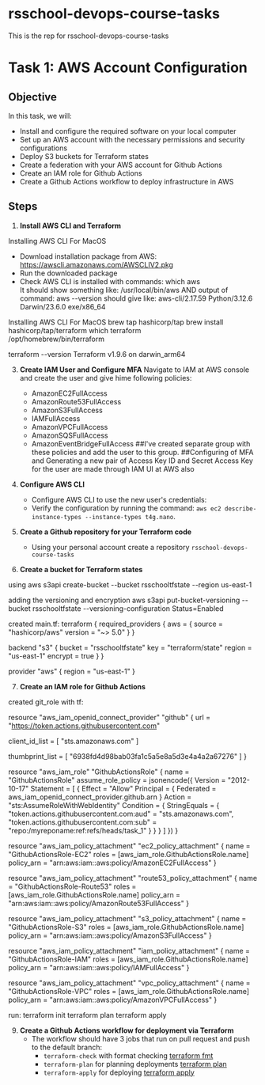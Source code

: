 # rsschool-devops-course-tasks
This is the rep for rsschool-devops-course-tasks

# Task 1: AWS Account Configuration

## Objective
In this task, we will:

- Install and configure the required software on your local computer
- Set up an AWS account with the necessary permissions and security configurations
- Deploy S3 buckets for Terraform states
- Create a federation with your AWS account for Github Actions
- Create an IAM role for Github Actions
- Create a Github Actions workflow to deploy infrastructure in AWS

## Steps

1. **Install AWS CLI and Terraform**

Installing AWS CLI For MacOS
- Download installation package from AWS: https://awscli.amazonaws.com/AWSCLIV2.pkg
- Run the downloaded package
- Check AWS CLI is installed with commands:
  which aws    
It should show something like: /usr/local/bin/aws
AND output of command: aws --version
should give like:
aws-cli/2.17.59 Python/3.12.6 Darwin/23.6.0 exe/x86_64

Installing AWS CLI For MacOS
brew tap hashicorp/tap
brew install hashicorp/tap/terraform
which terraform                     
/opt/homebrew/bin/terraform

terraform --version
Terraform v1.9.6
on darwin_arm64

   
3. **Create IAM User and Configure MFA**
Navigate to IAM at AWS console and create the user and give hime following policies:
     - AmazonEC2FullAccess
     - AmazonRoute53FullAccess
     - AmazonS3FullAccess
     - IAMFullAccess
     - AmazonVPCFullAccess
     - AmazonSQSFullAccess
     - AmazonEventBridgeFullAccess
##I've created separate group with these policies and add the user to this group.
##Configuring of MFA and Generating a new pair of Access Key ID and Secret Access Key for the user are made through IAM UI at AWS also  
   

4. **Configure AWS CLI**

   - Configure AWS CLI to use the new user's credentials:
   - Verify the configuration by running the command: `aws ec2 describe-instance-types --instance-types t4g.nano`.

5. **Create a Github repository for your Terraform code**

   - Using your personal account create a repository `rsschool-devops-course-tasks`

6. **Create a bucket for Terraform states**

using
aws s3api create-bucket --bucket rsschooltfstate --region us-east-1 

adding the versioning and encryption
aws s3api put-bucket-versioning --bucket rsschooltfstate --versioning-configuration Status=Enabled

created main.tf:
terraform {
  required_providers {
    aws = {
      source  = "hashicorp/aws"
      version = "~> 5.0"
    }
  }

  backend "s3" {
    bucket = "rsschooltfstate"
    key    = "terraform/state"
    region = "us-east-1"
    encrypt = true
  }
}

provider "aws" {
  region = "us-east-1"
}


7. **Create an IAM role for Github Actions**

created git_role with tf:

resource "aws_iam_openid_connect_provider" "github" {
  url = "https://token.actions.githubusercontent.com"

  client_id_list = [
    "sts.amazonaws.com"
  ]

  thumbprint_list = [
    "6938fd4d98bab03fa1c5a5e8a5d3e4a4a2a67276"
  ]
}

resource "aws_iam_role" "GithubActionsRole" {
  name               = "GithubActionsRole"
  assume_role_policy = jsonencode({
    Version = "2012-10-17"
    Statement = [
      {
        Effect = "Allow"
        Principal = {
          Federated = aws_iam_openid_connect_provider.github.arn
        }
        Action = "sts:AssumeRoleWithWebIdentity"
        Condition = {
          StringEquals = {
            "token.actions.githubusercontent.com:aud" = "sts.amazonaws.com",
            "token.actions.githubusercontent.com:sub" = "repo:<mygitname>/myreponame:ref:refs/heads/task_1"
          }
        }
      }
    ]
  })
}

resource "aws_iam_policy_attachment" "ec2_policy_attachment" {
  name       = "GithubActionsRole-EC2"
  roles      = [aws_iam_role.GithubActionsRole.name]
  policy_arn = "arn:aws:iam::aws:policy/AmazonEC2FullAccess"
}

resource "aws_iam_policy_attachment" "route53_policy_attachment" {
  name       = "GithubActionsRole-Route53"
  roles      = [aws_iam_role.GithubActionsRole.name]
  policy_arn = "arn:aws:iam::aws:policy/AmazonRoute53FullAccess"
}

resource "aws_iam_policy_attachment" "s3_policy_attachment" {
  name       = "GithubActionsRole-S3"
  roles      = [aws_iam_role.GithubActionsRole.name]
  policy_arn = "arn:aws:iam::aws:policy/AmazonS3FullAccess"
}

resource "aws_iam_policy_attachment" "iam_policy_attachment" {
  name       = "GithubActionsRole-IAM"
  roles      = [aws_iam_role.GithubActionsRole.name]
  policy_arn = "arn:aws:iam::aws:policy/IAMFullAccess"
}

resource "aws_iam_policy_attachment" "vpc_policy_attachment" {
  name       = "GithubActionsRole-VPC"
  roles      = [aws_iam_role.GithubActionsRole.name]
  policy_arn = "arn:aws:iam::aws:policy/AmazonVPCFullAccess"
}

run:
terraform init
terraform plan
terraform apply


9. **Create a Github Actions workflow for deployment via Terraform**
   - The workflow should have 3 jobs that run on pull request and push to the default branch:
     - `terraform-check` with format checking [terraform fmt](https://developer.hashicorp.com/terraform/cli/commands/fmt)
     - `terraform-plan` for planning deployments [terraform plan](https://developer.hashicorp.com/terraform/cli/commands/plan)
     - `terraform-apply` for deploying [terraform apply](https://developer.hashicorp.com/terraform/cli/commands/apply)


